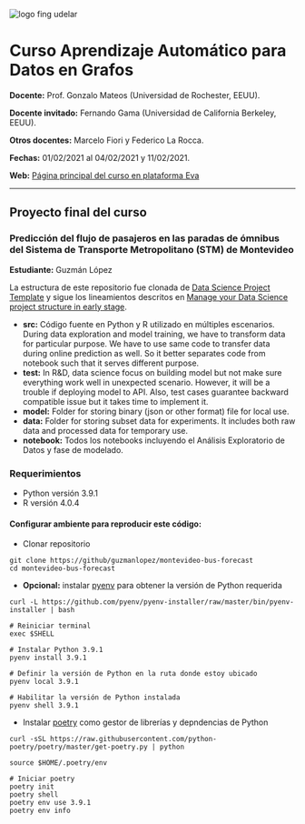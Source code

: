 ![logo fing udelar](https://eva.fing.edu.uy/pluginfile.php/1/theme_adaptable/logo/1611344323/Banner%20eva-01.png)

# Curso Aprendizaje Automático para Datos en Grafos

**Docente:** Prof. Gonzalo Mateos (Universidad de Rochester, EEUU).

**Docente invitado:** Fernando Gama (Universidad de California Berkeley, EEUU).

**Otros docentes:** Marcelo Fiori y Federico La Rocca.

**Fechas:** 01/02/2021 al 04/02/2021 y 11/02/2021.

**Web:** [Página principal del curso en plataforma Eva](https://eva.fing.edu.uy/course/view.php?id=1484)

---

## Proyecto final del curso

### Predicción del flujo de pasajeros en las paradas de ómnibus del Sistema de Transporte Metropolitano (STM) de Montevideo

**Estudiante:** Guzmán López

La estructura de este repositorio fue clonada de [Data Science Project Template](https://github.com/makcedward/ds_project_template) y sigue los lineamientos descritos en [Manage your Data Science project structure in early stage](https://towardsdatascience.com/manage-your-data-science-project-structure-in-early-stage-95f91d4d0600).

- **src:** Código fuente en Python y R utilizado en múltiples escenarios. During data exploration and model training, we have to transform data for particular purpose. We have to use same code to transfer data during online prediction as well. So it better separates code from notebook such that it serves different purpose.
- **test:** In R&D, data science focus on building model but not make sure everything work well in unexpected scenario. However, it will be a trouble if deploying model to API. Also, test cases guarantee backward compatible issue but it takes time to implement it.
- **model:** Folder for storing binary (json or other format) file for local use.
- **data:** Folder for storing subset data for experiments. It includes both raw data and processed data for temporary use.
- **notebook:** Todos los notebooks incluyendo el Análisis Exploratorio de Datos y fase de modelado.

### Requerimientos

- Python versión 3.9.1
- R versión 4.0.4

#### Configurar ambiente para reproducir este código: 

- Clonar repositorio

```{sh}
git clone https://github/guzmanlopez/montevideo-bus-forecast
cd montevideo-bus-forecast
```

- **Opcional:** instalar [pyenv](https://github.com/pyenv/pyenv#installation) para obtener la versión de Python requerida

```{sh}
curl -L https://github.com/pyenv/pyenv-installer/raw/master/bin/pyenv-installer | bash

# Reiniciar terminal
exec $SHELL

# Instalar Python 3.9.1
pyenv install 3.9.1

# Definir la versión de Python en la ruta donde estoy ubicado
pyenv local 3.9.1

# Habilitar la versión de Python instalada
pyenv shell 3.9.1
```

- Instalar [poetry](https://python-poetry.org/) como gestor de librerías y depndencias de Python

```{sh}
curl -sSL https://raw.githubusercontent.com/python-poetry/poetry/master/get-poetry.py | python

source $HOME/.poetry/env

# Iniciar poetry
poetry init
poetry shell
poetry env use 3.9.1
poetry env info
```
